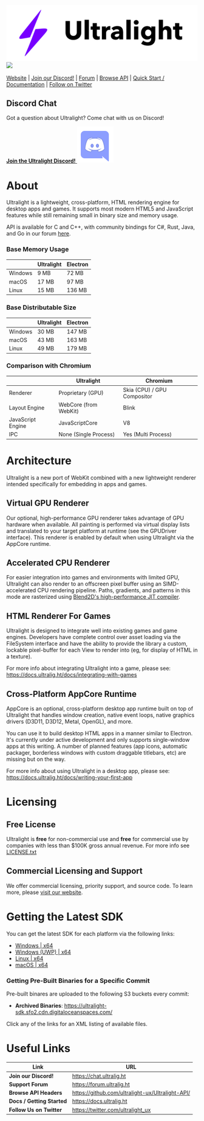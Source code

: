 <img src="media/logo.png" width="600">
<a href='https://ci.ultralig.ht/job/Ultralight/job/master/'><img src='https://ci.ultralig.ht/buildStatus/icon?job=Ultralight%2Fmaster'></a>

[Website](https://ultralig.ht) | [Join our Discord!](https://chat.ultralig.ht) | [Forum](https://forum.ultralig.ht) | [Browse API](https://github.com/ultralight-ux/Ultralight-API/) | [Quick Start / Documentation](https://docs.ultralig.ht) | [Follow on Twitter](https://twitter.com/ultralight_ux)

## Discord Chat

Got a question about Ultralight? Come chat with us on Discord!

[<strong>Join the Ultralight Discord!</strong> <img src="media/discord-logo.svg">](https://chat.ultralig.ht)

# About

Ultralight is a lightweight, cross-platform, HTML rendering engine for desktop apps and games. It supports most modern HTML5 and JavaScript features while still remaining small in binary size and memory usage.

API is available for C and C++, with community bindings for C#, Rust, Java, and Go in our forum [here](https://forum.ultralig.ht/t/community-language-bindings). 

### Base Memory Usage

|            | Ultralight  | Electron  |
|------------|-------------|-----------|
| Windows    | 9 MB        | 72 MB     |
| macOS      | 17 MB       | 97 MB     |
| Linux      | 15 MB       | 136 MB    |

### Base Distributable Size

|            | Ultralight  | Electron  |
|------------|-------------|-----------|
| Windows    | 30 MB       | 147 MB    |
| macOS      | 43 MB       | 163 MB    |
| Linux      | 49 MB       | 179 MB    |

### Comparison with Chromium

|                   | Ultralight               | Chromium                    |
|-------------------|--------------------------|-----------------------------|
| Renderer          | Proprietary (GPU)        | Skia (CPU) / GPU Compositor |
| Layout Engine     | WebCore (from WebKit)    | Blink                       |
| JavaScript Engine | JavaScriptCore           | V8                          |
| IPC               | None (Single Process)    | Yes (Multi Process)         |

# Architecture

Ultralight is a new port of WebKit combined with a new lightweight renderer intended specifically for embedding in apps and games.

## Virtual GPU Renderer

Our optional, high-performance GPU renderer takes advantage of GPU hardware when available. All painting is performed via virtual display lists and translated to your target platform at runtime (see the GPUDriver interface). This renderer is enabled by default when using Ultralight via the AppCore runtime.

## Accelerated CPU Renderer

For easier integration into games and environments with limited GPU, Ultralight can also render to an offscreen pixel buffer using an SIMD-accelerated CPU rendering pipeline. Paths, gradients, and patterns in this mode are rasterized using [Blend2D's high-performance JIT compiler](https://blend2d.com).

## HTML Renderer For Games

Ultralight is designed to integrate well into existing games and game engines. Developers have complete control over asset loading via the FileSystem interface and have the ability to provide the library a custom, lockable pixel-buffer for each View to render into (eg, for display of HTML in a texture).

For more info about integrating Ultralight into a game, please see: https://docs.ultralig.ht/docs/integrating-with-games

## Cross-Platform AppCore Runtime

AppCore is an optional, cross-platform desktop app runtime built on top of Ultralight that handles window creation, native event loops, native graphics drivers (D3D11, D3D12, Metal, OpenGL), and more.

You can use it to build desktop HTML apps in a manner similar to Electron. It's currently under active development and only supports single-window apps at this writing. A number of planned features (app icons, automatic packager, borderless windows with custom draggable titlebars, etc) are missing but on the way.

For more info about using Ultralight in a desktop app, please see: https://docs.ultralig.ht/docs/writing-your-first-app

# Licensing

## Free License

Ultralight is __free__ for non-commercial use and __free__ for commercial use by companies with less than $100K gross annual revenue. For more info see [LICENSE.txt](LICENSE/LICENSE.txt)

## Commercial Licensing and Support 

We offer commercial licensing, priority support, and source code. To learn more,  please [visit our website](https://ultralig.ht).

# Getting the Latest SDK

You can get the latest SDK for each platform via the following links:

 * [Windows       | x64](https://ultralight-sdk.sfo2.cdn.digitaloceanspaces.com/ultralight-sdk-latest-win-x64.7z)
 * [Windows (UWP) | x64](https://ultralight-sdk.sfo2.cdn.digitaloceanspaces.com/ultralight-sdk-latest-win-uwp-x64.7z)
 * [Linux         | x64](https://ultralight-sdk.sfo2.cdn.digitaloceanspaces.com/ultralight-sdk-latest-linux-x64.7z)
 * [macOS         | x64](https://ultralight-sdk.sfo2.cdn.digitaloceanspaces.com/ultralight-sdk-latest-mac-x64.7z)

### Getting Pre-Built Binaries for a Specific Commit

Pre-built binares are uploaded to the following S3 buckets every commit:

 * __Archived Binaries__: <https://ultralight-sdk.sfo2.cdn.digitaloceanspaces.com/>

Click any of the links for an XML listing of available files.

# Useful Links

| Link                       | URL                                                 |
| -------------------------- | --------------------------------------------------- |
| __Join our Discord!__      | <https://chat.ultralig.ht>                          |
| __Support Forum__          | <https://forum.ultralig.ht>                         |
| __Browse API Headers__     | <https://github.com/ultralight-ux/Ultralight-API/>  |
| __Docs / Getting Started__ | <https://docs.ultralig.ht>                          |
| __Follow Us on Twitter__   | <https://twitter.com/ultralight_ux>                 |
